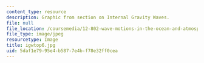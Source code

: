 ```yaml
---
content_type: resource
description: Graphic from section on Internal Gravity Waves.
file: null
file_location: /coursemedia/12-802-wave-motions-in-the-ocean-and-atmosphere-spring-2004/5daf1e7995e4b5877e4bf78e32ff0cea_igwtop6.jpg
file_type: image/jpeg
resourcetype: Image
title: igwtop6.jpg
uid: 5daf1e79-95e4-b587-7e4b-f78e32ff0cea
---
```

